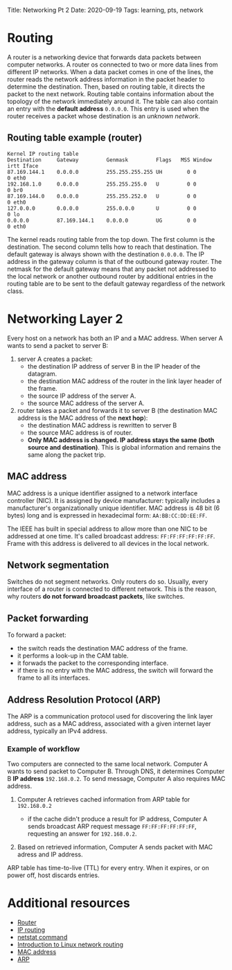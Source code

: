 Title: Networking Pt 2
Date: 2020-09-19
Tags: learning, pts, network

# Routing
A router is a networking device that forwards data packets between computer networks. A router os connected to two or more data lines from different IP networks. When a data packet comes in one of the lines, the router reads the network address information in the packet header to determine the destination. Then, based on routing table, it directs the packet to the next network.
Routing table contains information about the topology of the network immediately around it.
The table can also contain an entry with the **default address** `0.0.0.0`. This entry is used when the router receives a packet whose destination is an *unknown network*.

## Routing table example (router)

```
Kernel IP routing table
Destination     Gateway         Genmask         Flags   MSS Window  irtt Iface
87.169.144.1    0.0.0.0         255.255.255.255 UH        0 0          0 eth0
192.168.1.0     0.0.0.0         255.255.255.0   U         0 0          0 br0
87.169.144.0    0.0.0.0         255.255.252.0   U         0 0          0 eth0
127.0.0.0       0.0.0.0         255.0.0.0       U         0 0          0 lo
0.0.0.0         87.169.144.1    0.0.0.0         UG        0 0          0 eth0
```
The kernel reads routing table from the top down. The first column is the destination. The second column tells how to reach that destination.
The default gateway is always shown with the destination `0.0.0.0`. The IP address in the gateway column is that of the outbound gateway router. The netmask for the default gateway means that any packet not addressed to the local network or another outbound router by additional entries in the routing table are to be sent to the default gateway regardless of the network class.

# Networking Layer 2
Every host on a network has both an IP and a MAC address. When server A wants to send a packet to server B:

1. server A creates a packet:
    * the destination IP address of server B in the IP header of the datagram.
    * the destination MAC address of the router in the link layer header of the frame.
    * the source IP address of the server A.
    * the source MAC address of the server A.
1. router takes a packet and forwards it to server B (the destination MAC address is the MAC address of the **next hop**):
    * the destination MAC address is rewritten to server B
    * the source MAC address is of router.
    * **Only MAC address is changed. IP address stays the same (both source and destination)**. This is global information and remains the same along the packet trip.

## MAC address
MAC address is a unique identifier assigned to a network interface controller (NIC). It is assigned by device manufacturer: typically includes a manufacturer's organizationally unique identifier. MAC address is 48 bit (6 bytes) long and is expressed in hexadecimal form: `AA:BB:CC:DD:EE:FF`.

The IEEE has built in special address to allow more than one NIC to be addressed at one time. It's called broadcast address: `FF:FF:FF:FF:FF:FF`. Frame with this address is delivered to all devices in the local network.

## Network segmentation
Switches do not segment networks. Only routers do so. Usually, every interface of a router is connected to different network. This is the reason, why routers **do not forward broadcast packets**, like switches.

## Packet forwarding
To forward a packet:

* the switch reads the destination MAC address of the frame.
* it performs a look-up in the CAM table.
* it forwads the packet to the corresponding interface.
* if there is no entry with the MAC address, the switch will forward the frame to all its interfaces.

## Address Resolution Protocol (ARP)
The ARP is a communication protocol used for discovering the link layer address, such as a MAC address, associated with a given internet layer address, typically an IPv4 address.

### Example of workflow
Two computers are connected to the same local network. Computer A wants to send packet to Computer B. Through DNS, it determines Computer B **IP address** `192.168.0.2`.
To send message, Computer A also requires MAC address.

1. Computer A retrieves cached information from ARP table for `192.168.0.2`
    * if the cache didn't produce a result for IP address, Computer A sends broadcast ARP request message `FF:FF:FF:FF:FF:FF`, requesting an answer for `192.168.0.2`.

2. Based on retrieved information, Computer A sends packet with MAC adress and IP address.

ARP table has time-to-live (TTL) for every entry. When it expires, or on power off, host discards entries.

# Additional resources
* [Router](https://en.wikipedia.org/wiki/Router_(computing))
* [IP routing](https://en.wikipedia.org/wiki/IP_routing)
* [netstat command](https://tldp.org/LDP/nag2/x-087-2-iface.netstat.html)
* [Introduction to Linux network routing](https://opensource.com/business/16/8/introduction-linux-network-routing)
* [MAC address](https://en.wikipedia.org/wiki/Mac_address)
* [ARP](https://en.wikipedia.org/wiki/Address_Resolution_Protocol)
